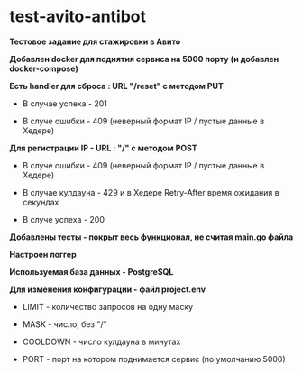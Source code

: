# test-avito-antibot
**Тестовое задание для стажировки в Авито**

**Добавлен docker для поднятия сервиса на 5000 порту (и добавлен docker-compose)**

**Есть handler для сброса : URL "/reset" с методом PUT**

- В случае успеха - 201

- В случе ошибки - 409 (неверный формат IP / пустые данные в Хедере)

**Для регистрации IP - URL : "/" с методом POST**

- В случе ошибки - 409 (неверный формат IP / пустые данные в Хедере)

- В случае кулдауна - 429 и в Хедере Retry-After время ожидания в секундах

- В случе успеха - 200

**Добавлены тесты - покрыт весь функционал, не считая main.go файла**

**Настроен логгер**

**Используемая база данных - PostgreSQL**

**Для изменения конфигурации - файл project.env**

- LIMIT - количество запросов на одну маску

- MASK - число, без "/"

- COOLDOWN - число кулдауна в минутах

- PORT - порт на котором поднимается сервис (по умолчанию 5000)

